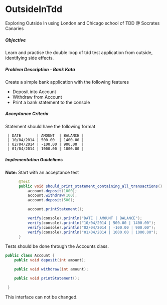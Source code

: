 # OutsideInTdd
Exploring Outside In using London and Chicago school of TDD @ Socrates Canaries

##### Objective
Learn and practise the double loop of tdd test application from outside, identifying side effects.

##### Problem Description - Bank Kata
Create a simple bank application with the following features
- Deposit into Account
- Withdraw from Account
- Print a bank statement to the console

##### Acceptance Criteria
Statement should have the following format
```
 | DATE       | AMOUNT  | BALANCE |
 | 10/04/2014 | 500.00  | 1400.00 |
 | 02/04/2014 | -100.00 | 900.00  |
 | 01/04/2014 | 1000.00 | 1000.00 |
```

##### Implementation Guidelines
 **Note:** Start with an acceptance test

```java
      @Test
      public void should_print_statement_containing_all_transactions() {
          account.deposit(1000);
          account.withdraw(100);
          account.deposit(500);

          account.printStatement();

          verify(console).println("DATE | AMOUNT | BALANCE");
          verify(console).println("10/04/2014 | 500.00 | 1400.00");
          verify(console).println("02/04/2014 | -100.00 | 900.00");
          verify(console).println("01/04/2014 | 1000.00 | 1000.00");
      }
```

Tests should be done through the Accounts class.

```java
public class Account {
    public void deposit(int amount);

    public void withdraw(int amount);

    public void printStatement();

 }
```

 This interface can not be changed.


